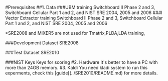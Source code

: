 #Prerequisites
##1. Data
###UBM training
Switchboard II Phase 2 and 3, Switchboard Cellular Part 1 and 2, and NIST SRE 2004, 2005 and 2006
###I Vector Extractor training
Switchboard II Phase 2 and 3, Switchboard Cellular Part 1 and 2, and NIST SRE 2004, 2005 and 2006

*SRE2008 and MIXER5 are not used for Tmatrix,PLDA,LDA training, 

###Development Dataset
SRE2008

###Test Dataset
SRE2010

###NIST Keys
Keys for scoring
#2. Hardware
It's better to have a PC with more than 24GB memory.
#3. Kaldi
You need kladi system to run this experments, check this [guide[(../SRE2010/README.md) for more details.